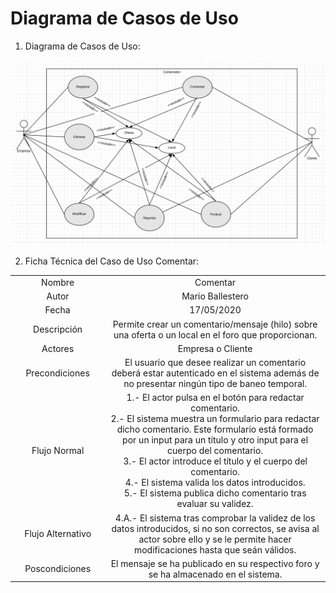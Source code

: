 # Diagrama de Casos de Uso



1. Diagrama de Casos de Uso:

![CasosDeUso1](./CasosDeUso1.png)



2. Ficha Técnica del Caso de Uso Comentar:

<table style="width: 100%; text-align: center;">
  <tr>
    <td style="width: 30%;">Nombre</td>
    <td style="width: 70%;">Comentar</td>
  </tr>
  <tr>
    <td style="width: 30%;">Autor</td>
    <td style="width: 70%;">Mario Ballestero</td>
  </tr>
  <tr>
    <td style="width: 30%;">Fecha</td>
    <td style="width: 70%;">17/05/2020</td>
  </tr>
  <tr>
    <td style="width: 30%;">Descripción</td>
    <td style="width: 70%;">
        Permite crear un comentario/mensaje (hilo) sobre una oferta o un local en el foro que proporcionan.
    </td>
  </tr>
  <tr>
    <td style="width: 30%;">Actores</td>
    <td style="width: 70%;">Empresa o Cliente</td>
  </tr>
  <tr>
    <td style="width: 30%;">Precondiciones</td>
    <td style="width: 70%;">
        El usuario que desee realizar un comentario deberá estar autenticado en el sistema además de no presentar ningún tipo de baneo temporal.
    </td>
  </tr>
  <tr>
    <td style="width: 30%;">Flujo Normal</td>
    <td style="width: 70%;">
        1.- El actor pulsa en el botón para redactar comentario.
        <br/>
        2.- El sistema muestra un formulario para redactar dicho comentario. Este formulario está formado por un input para un título y otro input para el cuerpo del comentario.
        <br/>
        3.- El actor introduce el título y el cuerpo del comentario.
        <br/>
        4.- El sistema valida los datos introducidos.
        <br/>
        5.- El sistema publica dicho comentario tras evaluar su validez.
        <br/>
    </td>
  </tr>
  <tr>
    <td style="width: 30%;">Flujo Alternativo</td>
    <td style="width: 70%;">
        4.A.- El sistema tras comprobar la validez de los datos introducidos, si no son correctos, se avisa al actor sobre ello y se le permite hacer modificaciones hasta que seán válidos.
    </td>
  </tr>
  <tr>
    <td style="width: 30%;">Poscondiciones</td>
    <td style="width: 70%;">
        El mensaje se ha publicado en su respectivo foro y se ha almacenado en el sistema.
    </td>
  </tr>
</table>